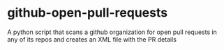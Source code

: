 # github-open-pull-requests
A python script that scans a github organization for 
open pull requests in any of its repos and creates an
XML file with the PR details
